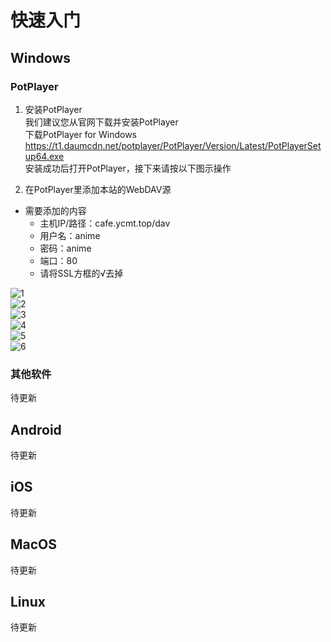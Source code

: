 # 快速入门  
## Windows  
### PotPlayer  
  
1. 安装PotPlayer  
我们建议您从官网下载并安装PotPlayer  
下载PotPlayer for Windows  
<https://t1.daumcdn.net/potplayer/PotPlayer/Version/Latest/PotPlayerSetup64.exe>  
安装成功后打开PotPlayer，接下来请按以下图示操作  

2. 在PotPlayer里添加本站的WebDAV源  
- 需要添加的内容  
  - 主机IP/路径：cafe.ycmt.top/dav  
  - 用户名：anime  
  - 密码：anime  
  - 端口：80  
  - 请将SSL方框的√去掉  

![1](http://cafe.ycmt.top/d/user/pic/1.png)  
![2](http://cafe.ycmt.top/d/user/pic/2.png)  
![3](http://cafe.ycmt.top/d/user/pic/3.png)  
![4](http://cafe.ycmt.top/d/user/pic/4.png)  
![5](http://cafe.ycmt.top/d/user/pic/5.png)  
![6](http://cafe.ycmt.top/d/user/pic/6.png)  

### 其他软件
待更新

## Android
待更新 

## iOS
待更新

## MacOS
待更新

## Linux
待更新